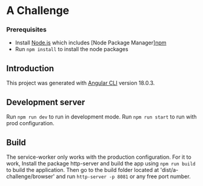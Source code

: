 # A Challenge

### Prerequisites

- Install [Node.js](https://nodejs.org/) which includes [Node Package Manager][npm](https://www.npmjs.com/get-npm)
- Run `npm install` to install the node packages

## Introduction

This project was generated with [Angular CLI](https://github.com/angular/angular-cli) version 18.0.3.

## Development server

Run `npm run dev` to run in development mode. Run `npm run start` to run with prod configuration.

## Build

The service-worker only works with the production configuration. For it to work, Install the package http-server and build the app using
`npm run build` to build the application. Then go to the build folder located at 'dist/a-challenge/browser' and run `http-server -p 8081` or any free port number.
